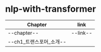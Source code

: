 # nlp-with-transformer
|Chapter|link|
|----------|----------|
|--chapter--|--link--|
|--ch1_트랜스포머_소개--|
